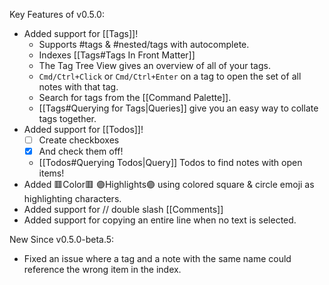 Key Features of v0.5.0:
 + Added support for [[Tags]]!
	* Supports #tags & #nested/tags with autocomplete.
	* Indexes [[Tags#Tags In Front Matter]]
	* The Tag Tree View gives an overview of all of your tags.
	* `Cmd/Ctrl+Click` or `Cmd/Ctrl+Enter` on a tag to open the set of all notes with that tag.
	* Search for tags from the [[Command Palette]].
	* [[Tags#Querying for Tags|Queries]] give you an easy way to collate tags together.
+ Added support for [[Todos]]!
	* [ ] Create checkboxes
	* [x] And check them off!
	* [[Todos#Querying Todos|Query]] Todos to find notes with open items!
+ Added 🟥Color🟥 🟣Highlights🟣 using colored square & circle emoji as highlighting characters.
+ Added support for // double slash [[Comments]]
+ Added support for copying an entire line when no text is selected.

New Since v0.5.0-beta.5:
- Fixed an issue where a tag and a note with the same name could reference the wrong item in the index.